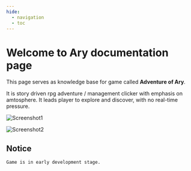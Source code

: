 ```yaml
---
hide:
  - navigation
  - toc
---
```


# Welcome to Ary documentation page

This page serves as knowledge base for game called **Adventure of Ary**.

It is story driven rpg adventure / management clicker with emphasis on amtosphere. It leads player to explore and discover, with no real-time pressure.

![Screenshot1](../assets/forest.png)

![Screenshot2](../assets/inventory.png)

## Notice

    Game is in early development stage.
